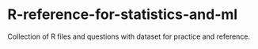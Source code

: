 # R-reference-for-statistics-and-ml

Collection of R files and questions with dataset for practice and reference.
